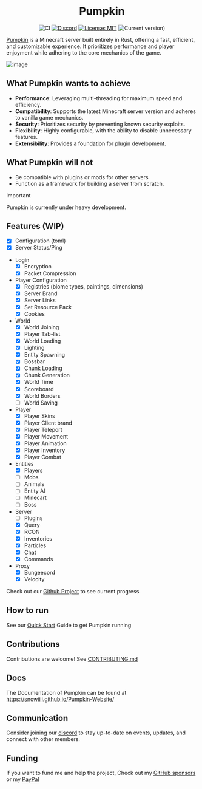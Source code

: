 <div align="center">

# Pumpkin

![CI](https://github.com/Snowiiii/Pumpkin/actions/workflows/rust.yml/badge.svg)
[![Discord](https://img.shields.io/discord/1268592337445978193.svg?label=&logo=discord&logoColor=ffffff&color=7389D8&labelColor=6A7EC2)](https://discord.gg/wT8XjrjKkf)
[![License: MIT](https://img.shields.io/badge/License-MIT-yellow.svg)](https://opensource.org/licenses/MIT)
![Current version)](https://img.shields.io/badge/current_version-1.21.4-blue)

</div>

[Pumpkin](https://snowiiii.github.io/Pumpkin-Website/) is a Minecraft server built entirely in Rust, offering a fast, efficient,
and customizable experience. It prioritizes performance and player enjoyment while adhering to the core mechanics of the game.

![image](https://github.com/user-attachments/assets/7e2e865e-b150-4675-a2d5-b52f9900378e)

## What Pumpkin wants to achieve

- **Performance**: Leveraging multi-threading for maximum speed and efficiency.
- **Compatibility**: Supports the latest Minecraft server version and adheres to vanilla game mechanics.
- **Security**: Prioritizes security by preventing known security exploits.
- **Flexibility**: Highly configurable, with the ability to disable unnecessary features.
- **Extensibility**: Provides a foundation for plugin development.

## What Pumpkin will not

- Be compatible with plugins or mods for other servers
- Function as a framework for building a server from scratch.

> [!IMPORTANT]
> Pumpkin is currently under heavy development.

## Features (WIP)

- [x] Configuration (toml)
- [x] Server Status/Ping
- Login
  - [x] Encryption
  - [x] Packet Compression
- Player Configuration
  - [x] Registries (biome types, paintings, dimensions)
  - [x] Server Brand
  - [x] Server Links
  - [x] Set Resource Pack
  - [x] Cookies
- World
  - [x] World Joining
  - [x] Player Tab-list
  - [x] World Loading
  - [x] Lighting
  - [x] Entity Spawning
  - [x] Bossbar
  - [x] Chunk Loading
  - [x] Chunk Generation
  - [x] World Time
  - [x] Scoreboard
  - [x] World Borders
  - [ ] World Saving
- Player
  - [x] Player Skins
  - [x] Player Client brand
  - [x] Player Teleport
  - [x] Player Movement
  - [x] Player Animation
  - [x] Player Inventory
  - [x] Player Combat
- Entities
  - [x] Players
  - [ ] Mobs
  - [ ] Animals
  - [ ] Entity AI
  - [ ] Minecart
  - [ ] Boss
- Server
  - [ ] Plugins
  - [x] Query
  - [x] RCON
  - [x] Inventories
  - [x] Particles
  - [x] Chat
  - [x] Commands
- Proxy
  - [x] Bungeecord
  - [x] Velocity

Check out our [Github Project](https://github.com/users/Snowiiii/projects/12/views/3) to see current progress

## How to run

See our [Quick Start](https://snowiiii.github.io/Pumpkin-Website/about/quick-start.html) Guide to get Pumpkin running

## Contributions

Contributions are welcome! See [CONTRIBUTING.md](CONTRIBUTING.md)

## Docs

The Documentation of Pumpkin can be found at https://snowiiii.github.io/Pumpkin-Website/

## Communication

Consider joining our [discord](https://discord.gg/wT8XjrjKkf) to stay up-to-date on events, updates, and connect with other members.

## Funding

If you want to fund me and help the project, Check out my [GitHub sponsors](https://github.com/sponsors/Snowiiii) or my [PayPal](https://www.paypal.me/alexxmedvedev)
